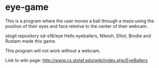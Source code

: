 # eye-game
This is a program where the user moves a ball through a maze using the position of their eyes and face reletive to the center of their webcam.


stogit repository sd-s16/eye
Hello eyeballers, Nikesh, Elliot, Brodie and Rustam made this game.

This program will not work without a webcam.

Link to wiki page:
http://www.cs.stolaf.edu/wiki/index.php/EyeBallers
